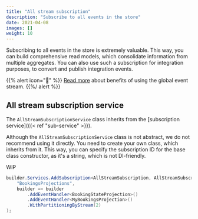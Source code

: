 ```yaml
---
title: "All stream subscription"
description: "Subscribe to all events in the store"
date: 2021-04-08
images: []
weight: 10
---
```


Subscribing to all events in the store is extremely valuable. This way, you can build comprehensive read models, which consolidate information from multiple aggregates. You can also use such a subscription for integration purposes, to convert and publish integration events.

{{% alert icon="📖" %}}
[Read more](https://zimarev.com/blog/event-sourcing/all-stream/) about benefits of using the global event stream.
{{%/ alert %}}

## All stream subscription service

The `AllStreamSubscriptionService` class inherits from the [subscription service]({{< ref "sub-service" >}}).

Although the `AllStreamSubscriptionService` class is not abstract, we do not recommend using it directly. You need to create your own class, which inherits from it. This way, you can specify the subscription ID for the base class constructor, as it's a string, which is not DI-friendly.

WIP

```csharp
builder.Services.AddSubscription<AllStreamSubscription, AllStreamSubscriptionOptions>(
    "BookingsProjections",
    builder => builder
        .AddEventHandler<BookingStateProjection>()
        .AddEventHandler<MyBookingsProjection>()
        .WithPartitioningByStream(2)
);
```

